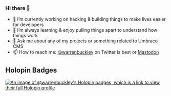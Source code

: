 ### Hi there 👋

- 🔭 I’m currently working on hacking & building things to make lives easier for developers
- 🌱 I’m always learning & enjoy pulling things apart to understand how things work
- 💬 Ask me about any of my projects or something related to Umbraco CMS
- 📫 How to reach me: <a href="https://twitter.com/warrenbuckley">@warrenbuckley</a> on Twitter is best or <a rel="me" href="https://umbracocommunity.social/@warrenbuckley">Mastodon</a>


## Holopin Badges
[![An image of @warrenbuckley's Holopin badges, which is a link to view their full Holopin profile](https://holopin.me/warrenbuckley)](https://holopin.io/@warrenbuckley)

<!--
**warrenbuckley/warrenbuckley** is a ✨ _special_ ✨ repository because its `README.md` (this file) appears on your GitHub profile.

Here are some ideas to get you started:

- 🔭 I’m currently working on ...
- 🌱 I’m currently learning ...
- 👯 I’m looking to collaborate on ...
- 🤔 I’m looking for help with ...
- 💬 Ask me about ...
- 📫 How to reach me: ...
- 😄 Pronouns: ...
- ⚡ Fun fact: ...
-->
